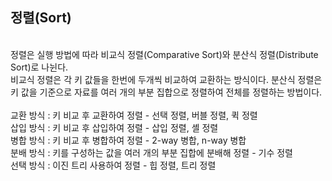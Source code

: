 ## 정렬(Sort)
<br>
정렬은 실행 방법에 따라 비교식 정렬(Comparative Sort)와 분산식 정렬(Distribute Sort)로 나뉜다.<br>
비교식 정렬은 각 키 값들을 한번에 두개씩 비교하여 교환하는 방식이다. 분산식 정렬은 키 값을 기준으로 자료를 여러 개의 부분 집합으로 정렬하여 전체를 정렬하는 방법이다.<br>
<br>
교환 방식 : 키 비교 후 교환하여 정렬 - 선택 정렬, 버블 정렬, 퀵 정렬<br>
삽입 방식 : 키 비교 후 삽입하여 정렬 - 삽입 정렬, 셸 정렬<br>
병합 방식 : 키 비교 후 병합하여 정렬 - 2-way 병합, n-way 병합<br>
분배 방식 : 키를 구성하는 값을 여러 개의 부분 집합에 분배해 정렬 - 기수 정렬<br>
선택 방식 : 이진 트리 사용하여 정렬 - 힙 정렬, 트리 정렬<br>
